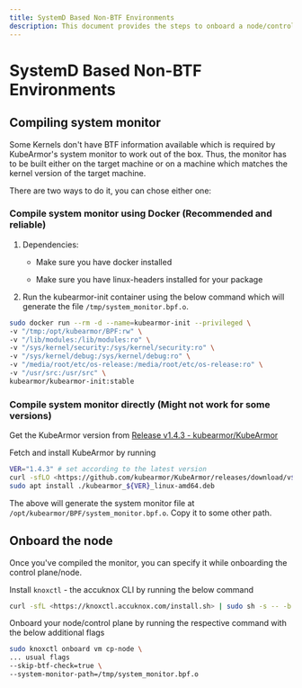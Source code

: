 ```yaml
---
title: SystemD Based Non-BTF Environments
description: This document provides the steps to onboard a node/control plane in a SystemD based non-BTF environment to the AccuKnox SaaS platform.
---
```


# SystemD Based Non-BTF Environments

## Compiling system monitor

Some Kernels don't have BTF information available which is required by KubeArmor's system monitor to work out of the box. Thus, the monitor has to be built either on the target machine or on a machine which matches the kernel version of the target machine.

There are two ways to do it, you can chose either one:

### Compile system monitor using Docker (Recommended and reliable)

1. Dependencies:

    - Make sure you have docker installed

    - Make sure you have linux-headers installed for your package

2. Run the kubearmor-init container using the below command which will generate the file `/tmp/system_monitor.bpf.o`.

```bash
sudo docker run --rm -d --name=kubearmor-init --privileged \
-v "/tmp:/opt/kubearmor/BPF:rw" \
-v "/lib/modules:/lib/modules:ro" \
-v "/sys/kernel/security:/sys/kernel/security:ro" \
-v "/sys/kernel/debug:/sys/kernel/debug:ro" \
-v "/media/root/etc/os-release:/media/root/etc/os-release:ro" \
-v "/usr/src:/usr/src" \
kubearmor/kubearmor-init:stable
```

### Compile system monitor directly (Might not work for some versions)

Get the KubeArmor version from [Release v1.4.3 - kubearmor/KubeArmor](https://github.com/kubearmor/KubeArmor/releases/latest)

Fetch and install KubeArmor by running

```bash
VER="1.4.3" # set according to the latest version
curl -sfLO <https://github.com/kubearmor/KubeArmor/releases/download/v${VER}/kubearmor_${VER}_linux-amd64.deb>
sudo apt install ./kubearmor_${VER}_linux-amd64.deb
```

The above will generate the system monitor file at `/opt/kubearmor/BPF/system_monitor.bpf.o`. Copy it to some other path.

## Onboard the node

Once you've compiled the monitor, you can specify it while onboarding the control plane/node.

Install `knoxctl` - the accuknox CLI by running the below command

```bash
curl -sfL <https://knoxctl.accuknox.com/install.sh> | sudo sh -s -- -b /usr/local/bin
```

Onboard your node/control plane by running the respective command with the below additional flags

```bash
sudo knoxctl onboard vm cp-node \
... usual flags
--skip-btf-check=true \
--system-monitor-path=/tmp/system_monitor.bpf.o
```
